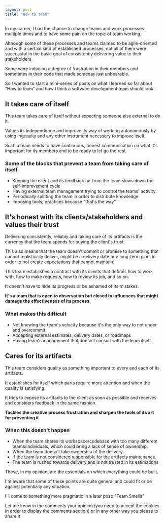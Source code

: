 ```yaml
---
layout: post
title: "How to team"
---
```


In my career, I had the chance to change teams and work processes multiple times and to have some pain on the topic of team working.

Although some of these processes and teams claimed to be agile-oriented and with a certain kind of established processes, not all of them were successful in the basic goal of consistently delivering value to their stakeholders.

Some were inducing a degree of frustration in their members and sometimes in their code that made someday just unbearable.

So I wanted to start a mini-series of posts on what I learned so far about "How to team" and how I think a software development team should look.

## It takes care of itself
This team takes care of itself without expecting someone else external to do it.

Values its independence and improve its way of working autonomously by using ingenuity and any other instrument necessary to improve itself.

Such a team needs to have continuous, honest communication on what it's important for its members and to be ready to let go the rest.

### Some of the blocks that prevent a team from taking care of itself
- Keeping the client and its feedback far from the team slows down the self-improvement cycle
- Having external team management trying to control the teams' activity
- Periodically splitting the team in order to distribute knowledge
- Imposing tools, practices because "that's the way"

## It's honest with its clients/stakeholders and values their trust
Delivering consistently, reliably and taking care of its artifacts is the currency that the team spends for buying the client's trust.

This also means that the team doesn't commit or promise to something that cannot realistically deliver, might be a delivery date or a long-term plan, in order to not create expectations that cannot maintain.

This team establishes a contract with its clients that defines how to work with, how to make requests, how to review its job, and so on.

It doesn't have to hide its progress or be ashamed of its mistakes.

__It's a team that is open to observation but closed to influences that might damage the effectiveness of its process__

### What makes this difficult
- Not knowing the team's velocity because it's the only way to not under and overcommit.
- Accepting external estimates, delivery dates, or roadmaps
- Having team's management that doesn't consult with the team itself

## Cares for its artifacts
This team considers quality as something important to every and each of its artifacts.

It establishes for itself which parts require more attention and when the quality is satisfying.

It tries to expose its artifacts to the client as soon as possible and receives and considers feedback in the same fashion.

__Tackles the creative process frustration and sharpen the tools of its art for preventing it__

### When this doesn't happen
- When the team shares its workspace/codebase with too many different teams/individuals, which could bring a lack of sense of ownership.
- When the team doesn't take ownership of the delivery.
- If the team is not considered responsible for the artifacts maintenance.
- The team is rushed towards delivery and is not trusted in its estimations

These, in my opinion, are the essentials on which everything could be built.

I'm aware that some of these points are quite general and could fit or be against potentially any situation.

I'll come to something more pragmatic in a later post: "Team Smells"

Let me know in the comments your opinion (you need to accept the cookies in order to display the comments section) or in any other way you please to share it

